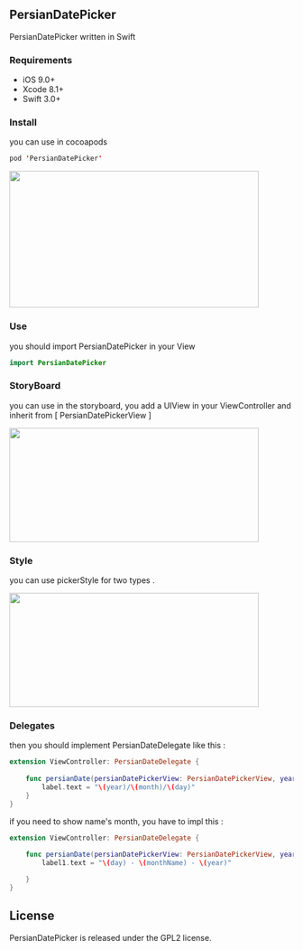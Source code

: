 ## PersianDatePicker

 PersianDatePicker written in Swift

### Requirements

   - iOS 9.0+ 
   - Xcode 8.1+
   - Swift 3.0+

### Install

you can use in cocoapods
```swift
pod 'PersianDatePicker'
```


<img src="https://raw.githubusercontent.com/farhad1985/PersianDatePicker/master/ScreenShot/Simulator%20Screen%20Shot%20May%208%2C%202017%2C%201.29.54%20PM.jpg"  height="242" width="442" />

### Use

you should import PersianDatePicker in your View

```swift
import PersianDatePicker
```

### StoryBoard
you can use in the storyboard, you add a UIView in your ViewController and inherit from [ PersianDatePickerView ]

<img src="https://github.com/farhad1985/PersianDatePicker/blob/master/ScreenShot/Screen%20Shot%202017-05-08%20at%201.30.16%20PM.png" height="202" width="442" />

### Style
you can use pickerStyle for two types . 

<img src="https://raw.githubusercontent.com/farhad1985/PersianDatePicker/master/ScreenShot/Simulator%20Screen%20Shot%20Jul%2029%2C%202017%2C%2011.17.23%20AM.png" height="202" width="442" />


### Delegates

then you should implement PersianDateDelegate like this :

```swift
extension ViewController: PersianDateDelegate {
    
    func persianDate(persianDatePickerView: PersianDatePickerView, year: Int, month: Int, day: Int) {
        label.text = "\(year)/\(month)/\(day)"
    }
}

```

if you need to show name's month, you have to impl this :

```swift
extension ViewController: PersianDateDelegate {
    
    func persianDate(persianDatePickerView: PersianDatePickerView, year: Int, monthName: String, day: Int) {
        label1.text = "\(day) - \(monthName) - \(year)"

    }
}

```

## License

PersianDatePicker is released under the GPL2 license. 

